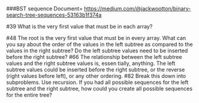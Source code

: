 ###BST sequence
Document= https://medium.com/@jackwootton/binary-search-tree-sequences-53163b1f374a


#39
What is the very first value that must be in each array?

#48
The root is the very first value that must be in every array. What can you say about the order of the values in the left subtree as compared to the values in the right subtree? Do the left subtree values need to be inserted before the right subtree?
#66
The relationship between the left subtree values and the right subtree values is, essen­ tially, anything. The left subtree values could be inserted before the right subtree, or the reverse (right values before left), or any other ordering.
#82
Break this down into subproblems. Use recursion. If you had all possible sequences for the left subtree and the right subtree, how could you create all possible sequences for the entire tree?